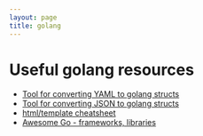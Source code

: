 ```yaml
---
layout: page
title: golang
---
```


# Useful golang resources
- [Tool for converting YAML to golang structs](https://yaml.to-go.online/)
- [Tool for converting JSON to golang structs](https://transform.tools/json-to-go)
- [html/template cheatsheet](https://curtisvermeeren.github.io/2017/09/14/Golang-Templates-Cheatsheet)
- [Awesome Go - frameworks, libraries](https://github.com/avelino/awesome-go)
